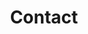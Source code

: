 ---
title: "Contact"
description : "this is a meta description"

office:
  title : "Our Contact Details"
  mobile : "+264813296489 (NAM) or +818077914982 (JAP)"
  email : "sales@nhppinvestments.com"
  content : "We are located in Windhoek, Namibia. You can contact us using Whatsapp on the numbers below, send us an email or complete the form below."

#opennig hour
opennig_hour:
  title : "Follow us on social media platforms" 
  day_time:
    - twitter: NHPP Cars 
    - instgram: NHPP Cars
    - facebook: NHPP Cars
    
draft: false
---